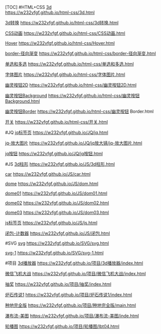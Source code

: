 [TOC]
#HTML+CSS
 [3d](https://w232vfgf.github.io/html-css/3d.html)        
https://w232vfgf.github.io/html-css/3d.html 

 [3d转换](https://w232vfgf.github.io/html-css/3d转换.html) 
 https://w232vfgf.github.io/html-css/3d转换.html

 [CSS动画](https://w232vfgf.github.io/html-css/CSS动画.html) 
https://w232vfgf.github.io/html-css/CSS动画.html

 [Hover](https://w232vfgf.github.io/html-css/Hover.html) 
 https://w232vfgf.github.io/html-css/Hover.html

 [border-径向渐变](https://w232vfgf.github.io/html-css/border-径向渐变.html)
 https://w232vfgf.github.io/html-css/border-径向渐变.html

[单选和多选](https://w232vfgf.github.io/html-css/单选和多选.html) 
https://w232vfgf.github.io/html-css/单选和多选.html

 [字体图片](https://w232vfgf.github.io/html-css/字体图片.html) 
 https://w232vfgf.github.io/html-css/字体图片.html

  [幽灵按钮2D](https://w232vfgf.github.io/html-css/幽灵按钮2D.html) 
https://w232vfgf.github.io/html-css/幽灵按钮2D.html

  [幽灵按钮Background](https://w232vfgf.github.io/html-css/幽灵按钮Background.html) 
 https://w232vfgf.github.io/html-css/幽灵按钮Background.html

  [幽灵按钮Border](https://w232vfgf.github.io/html-css/幽灵按钮Border.html) 
https://w232vfgf.github.io/html-css/幽灵按钮 Border.html

  [开关](https://w232vfgf.github.io/html-css/开关.html) 
https://w232vfgf.github.io/html-css/开关.html

#JQ
  [jq标签页](https://w232vfgf.github.io/JQ/jq.html) 
https://w232vfgf.github.io/JQ/jq.html

  [jq-放大图片](https://w232vfgf.github.io/JQ/jq放大镜/jq-放大图片.html) 
https://w232vfgf.github.io/JQ/jq放大镜/jq-放大图片.html

  [jq按钮](https://w232vfgf.github.io/JQ/jq按钮.html) 
https://w232vfgf.github.io/JQ/jq按钮.html

#JS
  [3d柱形](https://w232vfgf.github.io/JS/3d柱形.html) 
https://w232vfgf.github.io/JS/3d柱形.html

  [car](https://w232vfgf.github.io/JS/car.html) 
https://w232vfgf.github.io/JS/car.html

  [dome](https://w232vfgf.github.io/JS/dom.html) 
https://w232vfgf.github.io/JS/dom.html

  [dome01](https://w232vfgf.github.io/JS/dom01.html) 
https://w232vfgf.github.io/JS/dom01.html

  [dome02](https://w232vfgf.github.io/JS/dom02.html) 
https://w232vfgf.github.io/JS/dom02.html

  [dome03](https://w232vfgf.github.io/JS/dom03.html) 
https://w232vfgf.github.io/JS/dom03.html

  [js标签页](https://w232vfgf.github.io/JS/js.html) 
https://w232vfgf.github.io/JS/js.html

  [闭包-计数器](https://w232vfgf.github.io/JS/闭包.html) 
https://w232vfgf.github.io/JS/闭包.html


#SVG
  [svg](https://w232vfgf.github.io/SVG/svg.html) 
https://w232vfgf.github.io/SVG/svg.html

  [svg-1](https://w232vfgf.github.io/SVG/svg-1.html) 
https://w232vfgf.github.io/SVG/svg-1.html


#项目
  [3d播放器](https://w232vfgf.github.io/项目/3d播放器/index.html) 
https://w232vfgf.github.io/项目/3d播放器/index.html

  [微信飞机大战](https://w232vfgf.github.io/项目/微信飞机大战/index.html) 
https://w232vfgf.github.io/项目/微信飞机大战/index.html

  [抽奖](https://w232vfgf.github.io/项目/抽奖/index.html) 
https://w232vfgf.github.io/项目/抽奖/index.html

  [炉石传说1](https://w232vfgf.github.io/项目/炉石传说1/index.html) 
https://w232vfgf.github.io/项目/炉石传说1/index.html

 [种地完全版](https://w232vfgf.github.io/项目/种地完全版/main.html) 
https://w232vfgf.github.io/项目/种地完全版/main.html

 [瀑布流-美图](https://w232vfgf.github.io/项目/瀑布流-美图/inde.html) 
https://w232vfgf.github.io/项目/瀑布流-美图/inde.html

 [轮播图](https://w232vfgf.github.io/项目/轮播图/lbt04.html) 
https://w232vfgf.github.io/项目/轮播图/lbt04.html